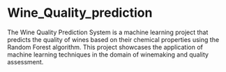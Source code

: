 # Wine_Quality_prediction
The Wine Quality Prediction System is a machine learning project that predicts the quality of wines based on their chemical properties using the Random Forest algorithm. This project showcases the application of machine learning techniques in the domain of winemaking and quality assessment.
